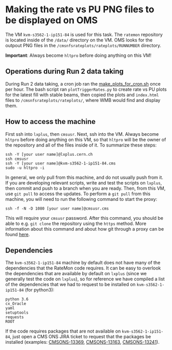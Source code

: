 # Making the rate vs PU PNG files to be displayed on OMS

The VM `kvm-s3562-1-ip151-84` is used for this task. The `ratemon` repository is located inside of the `/data/` directory on the VM. OMS looks for the outpout PNG files in the `/cmsnfsrateplots/rateplots/RUNNUMBER` directory.

**Important**: Always become `hltpro` before doing anything on this VM!  

## Operations during Run 2 data taking
During Run 2 data taking, a cron job ran the [make_plots_for_cron.sh](https://gitlab.cern.ch/cms-tsg-fog/ratemon/-/blob/master/ratemon/make_plots_for_cron.sh) once per hour. The bash script ran `plotTriggerRates.py` to create rate vs PU plots for the latest fill with stable beams, then copied the plots and `index.html` files to `/cmsnfsrateplots/rateplots/`, where WMB would find and display them.

## How to access the machine

First ssh into `lxplus`, then `cmsusr`. Next, ssh into the VM. Always become `hltpro` before doing anything on this VM, so that `hltpro` will be the owner of the repository and all of the files inside of it. To summarize these steps:
```
ssh -Y [your user name]@lxplus.cern.ch
ssh cmsusr
ssh -Y [your user name]@kvm-s3562-1-ip151-84.cms
sudo -u hltpro -i
```

In general, we only pull from this machine, and do not usually push from it. If you are developing relevant scripts, write and test the scripts on `lxplus`, then commit and push to a branch when you are ready. Then, from this VM, use `git pull` to access the updates.  To perform a `git pull` from this machine, you will need to run the following command to start the proxy:
```
ssh -f -N -D 1080 [your user name]@cmsusr.cms
```
This will require your `cmsusr` password. After this command, you should be able to e.g. `git clone` the repository using the `https` method. More information about this command and about how git through a proxy can be found [here](https://cms-sw.github.io/tutorial-proxy.html). 

## Dependencies 

The `kvm-s3562-1-ip151-84` machine by default does not have many of the dependencies that the RateMon code requires. It can be easy to overlook the dependencies that are available by default on `lxplus` (since we generally test the code on `lxplus`), so for reference we have compiled a list of the dependencies that we had to request to be installed on `kvm-s3562-1-ip151-84` (for python3):
```
python 3.6
cx_Oracle
yaml
setuptools
requests
ROOT
```
If the code requires packages that are not available on `kvm-s3562-1-ip151-84`, just open a CMS ONS JIRA ticket to request that the packages be installed (examples: [CMSONS-13369](https://its.cern.ch/jira/browse/CMSONS-13369), [CMSONS-13163](https://its.cern.ch/jira/browse/CMSONS-13163), [CMSONS-13241](https://its.cern.ch/jira/browse/CMSONS-13241)).

